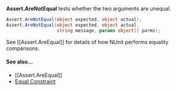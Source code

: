 **Assert.AreNotEqual** tests whether the two arguments are unequal.

```csharp
Assert.AreNotEqual(object expected, object actual);
Assert.AreNotEqual(object expected, object actual,
                   string message, params object[] parms);
```

See [[Assert.AreEqual]] for details of how NUnit performs equality comparisons.

#### See also...
 * [[Assert.AreEqual]]
 * [Equal Constraint](xref:EqualConstraint)
